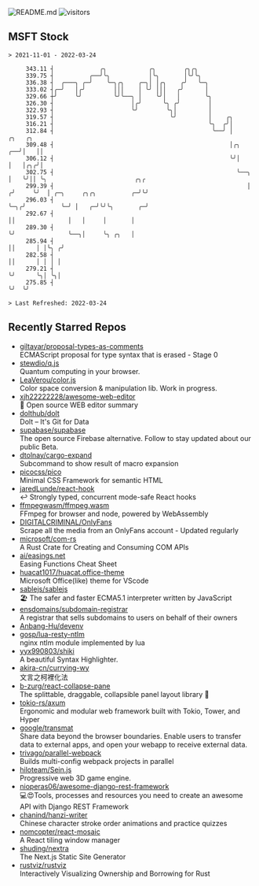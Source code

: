 ![README.md](https://github.com/Gerhut/Gerhut/workflows/README.md/badge.svg)
![visitors](https://visitors.vercel.app/Gerhut/Gerhut?token=8cf69d1f6813d272ef062726b6070c9be4ff72038cfe5a7ded7384a8da65d866)

## MSFT Stock

```
> 2021-11-01 - 2022-03-24

     343.11 ┤             ╭╮            ╭╮        ╭╮╭╮                                                           
     339.75 ┤          ╭──╯╰╮           │╰╮       │╰╯╰╮                                                          
     336.38 ┤  ╭───╮ ╭─╯    ╰─╮╭╮    ╭─╮│ │╭╮    ╭╯   ╰─╮                                                        
     333.02 ┤╭─╯   │╭╯        │││    │ ╰╯ │││   ╭╯      │                                                        
     329.66 ┼╯     ╰╯         ╰╯╰──╮ │    ╰╯│   │       ╰╮                                                       
     326.30 ┤                      │╭╯      ╰╮ ╭╯        │                                                       
     322.93 ┤                      ╰╯        ╰╮│         │                                                       
     319.57 ┤                                 ╰╯         │    ╭╮                                                 
     316.21 ┤                                            ╰╮  ╭╯│                                                 
     312.84 ┤                                             ╰──╯ │            ╭╮   ╭╮                              
     309.48 ┤                                                  │╭╮       ╭──╯│   ││                              
     306.12 ┤                                                  ╰╯│       │   │╭╮╭╯│                              
     302.75 ┤                                                    ╰──╮    │   ╰╯││ ╰╮                         ╭╮╭ 
     299.39 ┤                                                       │   ╭╯     ╰╯  │ ╭─╮     ╭╮╭╮          ╭─╯╰╯ 
     296.03 ┤                                                       ╰─╮╭╯          ╰─╯ │   ╭─╯╰╯╰╮       ╭─╯     
     292.67 ┤                                                         ││               │   │     │       │       
     289.30 ┤                                                         ╰╯               ╰──╮│     ╰╮ ╭╮   │       
     285.94 ┤                                                                             ││      │ │╰╮ ╭╯       
     282.58 ┤                                                                             ││      │ │ │ │        
     279.21 ┤                                                                             ╰╯      ╰╮│ ╰╮│        
     275.85 ┤                                                                                      ╰╯  ╰╯        

> Last Refreshed: 2022-03-24
```

## Recently Starred Repos

- [giltayar/proposal-types-as-comments](https://github.com/giltayar/proposal-types-as-comments)  
  ECMAScript proposal for type syntax that is erased - Stage 0
- [stewdio/q.js](https://github.com/stewdio/q.js)  
  Quantum computing in your browser.
- [LeaVerou/color.js](https://github.com/LeaVerou/color.js)  
  Color space conversion & manipulation lib. Work in progress.
- [xjh22222228/awesome-web-editor](https://github.com/xjh22222228/awesome-web-editor)  
  🔨  Open source WEB editor summary
- [dolthub/dolt](https://github.com/dolthub/dolt)  
  Dolt – It's Git for Data
- [supabase/supabase](https://github.com/supabase/supabase)  
  The open source Firebase alternative. Follow to stay updated about our public Beta.
- [dtolnay/cargo-expand](https://github.com/dtolnay/cargo-expand)  
  Subcommand to show result of macro expansion
- [picocss/pico](https://github.com/picocss/pico)  
  Minimal CSS Framework for semantic HTML
- [jaredLunde/react-hook](https://github.com/jaredLunde/react-hook)  
  ↩ Strongly typed, concurrent mode-safe React hooks
- [ffmpegwasm/ffmpeg.wasm](https://github.com/ffmpegwasm/ffmpeg.wasm)  
  FFmpeg for browser and node, powered by WebAssembly
- [DIGITALCRIMINAL/OnlyFans](https://github.com/DIGITALCRIMINAL/OnlyFans)  
  Scrape all the media from an OnlyFans account - Updated regularly
- [microsoft/com-rs](https://github.com/microsoft/com-rs)  
  A Rust Crate for Creating and Consuming COM APIs
- [ai/easings.net](https://github.com/ai/easings.net)  
  Easing Functions Cheat Sheet
- [huacat1017/huacat.office-theme](https://github.com/huacat1017/huacat.office-theme)  
  Microsoft Office(like) theme for VScode
- [sablejs/sablejs](https://github.com/sablejs/sablejs)  
  🏖️ The safer and faster ECMA5.1 interpreter written by JavaScript
- [ensdomains/subdomain-registrar](https://github.com/ensdomains/subdomain-registrar)  
  A registrar that sells subdomains to users on behalf of their owners
- [Anbang-Hu/devenv](https://github.com/Anbang-Hu/devenv)  
- [gosp/lua-resty-ntlm](https://github.com/gosp/lua-resty-ntlm)  
  nginx ntlm module implemented by lua
- [yyx990803/shiki](https://github.com/yyx990803/shiki)  
  A beautiful Syntax Highlighter.
- [akira-cn/currying-wy](https://github.com/akira-cn/currying-wy)  
  文言之柯裡化法
- [b-zurg/react-collapse-pane](https://github.com/b-zurg/react-collapse-pane)  
  The splittable, draggable, collapsible panel layout library 🎉
- [tokio-rs/axum](https://github.com/tokio-rs/axum)  
  Ergonomic and modular web framework built with Tokio, Tower, and Hyper
- [google/transmat](https://github.com/google/transmat)  
  Share data beyond the browser boundaries. Enable users to transfer data to external apps, and open your webapp to receive external data.
- [trivago/parallel-webpack](https://github.com/trivago/parallel-webpack)  
  Builds multi-config webpack projects in parallel
- [hiloteam/Sein.js](https://github.com/hiloteam/Sein.js)  
  Progressive web 3D game engine.
- [nioperas06/awesome-django-rest-framework](https://github.com/nioperas06/awesome-django-rest-framework)  
   💻😍Tools, processes and resources you need to create an awesome API with Django REST Framework
- [chanind/hanzi-writer](https://github.com/chanind/hanzi-writer)  
  Chinese character stroke order animations and practice quizzes
- [nomcopter/react-mosaic](https://github.com/nomcopter/react-mosaic)  
  A React tiling window manager
- [shuding/nextra](https://github.com/shuding/nextra)  
  The Next.js Static Site Generator
- [rustviz/rustviz](https://github.com/rustviz/rustviz)  
  Interactively Visualizing Ownership and Borrowing for Rust
